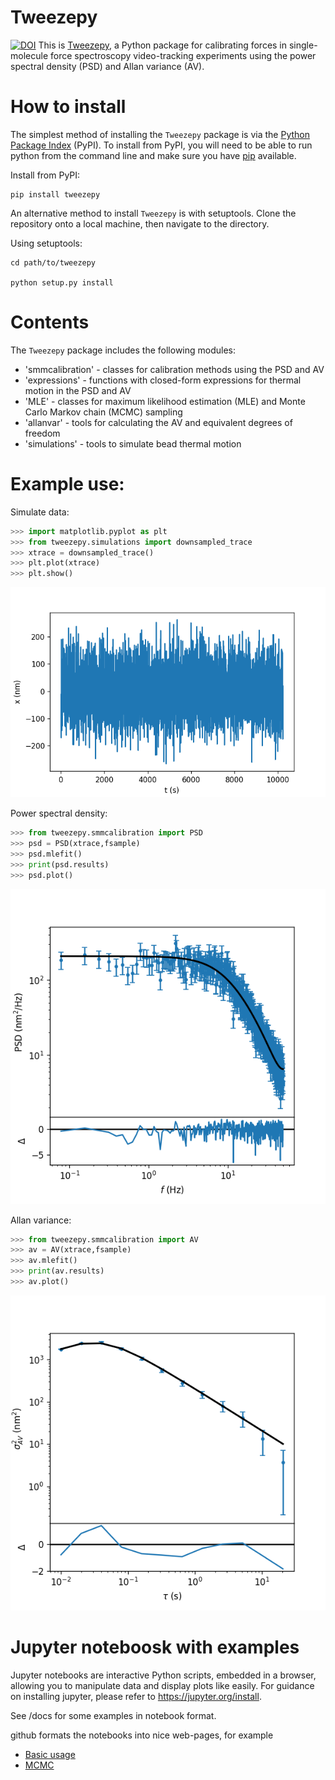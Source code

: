 # Tweezepy
[![DOI](https://zenodo.org/badge/261266475.svg)](https://zenodo.org/badge/latestdoi/261266475)
This is [Tweezepy](https://github.com/ianlmorgan/tweezepy), a Python package for calibrating forces in single-molecule force spectroscopy video-tracking experiments using the power spectral density (PSD) and Allan variance (AV).

# How to install
The simplest method of installing the `Tweezepy` package is via the [Python Package Index](https://packaging.python.org/glossary/#term-python-package-index-pypi) (PyPI). To install from PyPI, you will need to be able to run python from the command line and make sure you have [pip](https://packaging.python.org/key_projects/#pip) available.

Install from PyPI:

    pip install tweezepy
An alternative method to install `Tweezepy` is with setuptools.  Clone the repository onto a local machine, then navigate to the directory.

Using setuptools:
    
    cd path/to/tweezepy

    python setup.py install
    
# Contents
The `Tweezepy` package includes the following modules:
* 'smmcalibration' - classes for calibration methods using the PSD and AV
* 'expressions' - functions with closed-form expressions for thermal motion in the PSD and AV
* 'MLE' - classes for maximum likelihood estimation (MLE) and Monte Carlo Markov chain (MCMC) sampling
* 'allanvar' - tools for calculating the AV and equivalent degrees of freedom
* 'simulations' - tools to simulate bead thermal motion

# Example use:
Simulate data:
```python
>>> import matplotlib.pyplot as plt
>>> from tweezepy.simulations import downsampled_trace
>>> xtrace = downsampled_trace()
>>> plt.plot(xtrace)
>>> plt.show()
```
<img src="docs/example_trace.png" width=600>

Power spectral density:
```python
>>> from tweezepy.smmcalibration import PSD
>>> psd = PSD(xtrace,fsample)
>>> psd.mlefit()
>>> print(psd.results)
>>> psd.plot()
```

<img src="docs/example_PSD.png" width="600">

Allan variance:
```python
>>> from tweezepy.smmcalibration import AV
>>> av = AV(xtrace,fsample)
>>> av.mlefit()
>>> print(av.results)
>>> av.plot()
```
<img src="docs/example_AV.png" width="600">

# Jupyter noteboosk with examples
Jupyter notebooks are interactive Python scripts, embedded in a browser, allowing you to manipulate data and display plots like easily. For guidance on installing jupyter, please refer to https://jupyter.org/install.

See /docs for some examples in notebook format.

github formats the notebooks into nice web-pages, for example
* [Basic usage](https://github.com/ianlmorgan/tweezepy/tree/master/docs/basic_usage.ipynb)
* [MCMC](https://github.com/ianlmorgan/tweezepy/tree/master/docs/MCMC.ipynb)